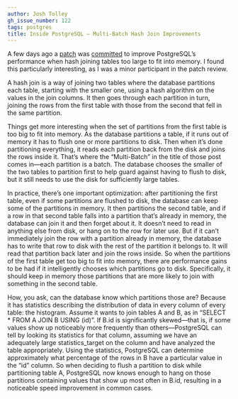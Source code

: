 ```yaml
---
author: Josh Tolley
gh_issue_number: 122
tags: postgres
title: Inside PostgreSQL — Multi-Batch Hash Join Improvements
---
```




A few days ago a [patch](https://www.postgresql.org/message-id/6EEA43D22289484890D119821101B1DF2C1683@exchange20.mercury.ad.ubc.ca) was [committed](https://www.postgresql.org/message-id/20090321000440.72E57754ADE@cvs.postgresql.org) to improve PostgreSQL’s performance when hash joining tables too large to fit into memory. I found this particularly interesting, as I was a minor participant in the patch review.

A hash join is a way of joining two tables where the database partitions each table, starting with the smaller one, using a hash algorithm on the values in the join columns. It then goes through each partition in turn, joining the rows from the first table with those from the second that fell in the same partition.

Things get more interesting when the set of partitions from the first table is too big to fit into memory. As the database partitions a table, if it runs out of memory it has to flush one or more partitions to disk. Then when it’s done partitioning everything, it reads each partition back from the disk and joins the rows inside it. That’s where the “Multi-Batch” in the title of those post comes in—​each partition is a batch. The database chooses the smaller of the two tables to partition first to help guard against having to flush to disk, but it still needs to use the disk for sufficiently large tables.

In practice, there’s one important optimization: after partitioning the first table, even if some partitions are flushed to disk, the database can keep some of the partitions in memory. It then partitions the second table, and if a row in that second table falls into a partition that’s already in memory, the database can join it and then forget about it. It doesn’t need to read in anything else from disk, or hang on to the row for later use. But if it can’t immediately join the row with a partition already in memory, the database has to write that row to disk with the rest of the partition it belongs to. It will read that partition back later and join the rows inside. So when the partitions of the first table get too big to fit into memory, there are performance gains to be had if it intelligently chooses which partitions go to disk. Specifically, it should keep in memory those partitions that are more likely to join with something in the second table.

How, you ask, can the database know which partitions those are? Because it has statistics describing the distribution of data in every column of every table: the histogram. Assume it wants to join tables A and B, as in “SELECT * FROM A JOIN B USING (id)”. If B.id is significantly skewed—​that is, if some values show up noticeably more frequently than others—​PostgreSQL can tell by looking its statistics for that column, assuming we have an adequately large statistics_target on the column and have analyzed the table appropriately. Using the statistics, PostgreSQL can determine approximately what percentage of the rows in B have a particular value in the “id” column. So when deciding to flush a partition to disk while partitioning table A, PostgreSQL now knows enough to hang on those partitions containing values that show up most often in B.id, resulting in a noticeable speed improvement in common cases.


